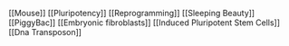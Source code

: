 [[Mouse]]
[[Pluripotency]]
[[Reprogramming]]
[[Sleeping Beauty]]
[[PiggyBac]]
[[Embryonic fibroblasts]]
[[Induced Pluripotent Stem Cells]]
[[Dna Transposon]]
